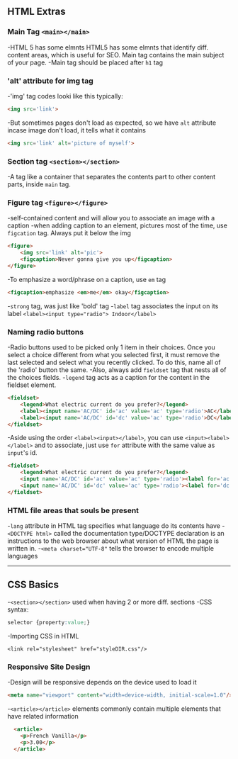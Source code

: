 ## HTML Extras
### Main Tag `<main></main>`
-HTML 5 has some elmnts HTML5 has some elmnts that identify diff. content areas, which is useful for SEO. Main tag contains the main subject of your page.
-Main tag should be placed after `h1` tag

### 'alt' attribute for img tag
-'img' tag codes looki like this typically:
```html
<img src='link'>
```
-But sometimes pages don't load as expected, so we have `alt` attribute incase image don't load, it tells what it contains
```html
<img src='link' alt='picture of myself'>
```

### Section tag `<section></section>`
-A tag like a container that separates the contents part to other content parts, inside `main` tag.

### Figure tag `<figure></figure>`
-self-contained content and will allow you to associate an image with a caption
-when adding caption to an element, pictures most of the time, use `figcation` tag. Always put it below the img
```html
<figure>
	<img src='link' alt='pic'>
	<figcaption>Never gonna give you up</figcaption>
</figure>
```
-To emphasize a word/phrase on a caption, use `em` tag 
```html
<figcaption>emphasize <em>me</em> okay</figcaption>
```
-`strong` tag, was just like 'bold' tag
-`label` tag associates the input on its label `<label><input type="radio"> Indoor</label>`

### Naming radio buttons
-Radio buttons used to be picked only 1 item in their choices. Once you select a choice different from what you selected first, it must remove the last selected and select what you recently clicked. To do this, name all of the 'radio' button the same.
-Also, always add `fieldset` tag that nests all of the choices fields.
-`legend` tag acts as a caption for the content in the fieldset element.
```html
<fieldset>
	<legend>What electric current do you prefer?</legend>
	<label><input name='AC/DC' id='ac' value='ac' type='radio'>AC</label>
	<label><input name='AC/DC' id='dc' value='ac' type='radio'>DC</label>
</fieldset>
```
-Aside using the order `<label><input></label>`, you can use `<input><label></label>` and to associate, just use `for` attribute with the same value as `input`'s id.
```html
<fieldset>
	<legend>What electric current do you prefer?</legend>
	<input name='AC/DC' id='ac' value='ac' type='radio'><label for='ac'>AC</label>
	<input name='AC/DC' id='dc' value='ac' type='radio'><label for='dc'>DC</label>
</fieldset>
```

### HTML file areas that souls be present
-`lang` attribute in HTML tag specifies what language do its contents have
-`<DOCTYPE html>` called the documentation type/DOCTYPE declaration is an instructions to the web browser about what version of HTML the page is written in.
-`<meta charset="UTF-8"` tells the browser to encode multiple languages

***

## CSS Basics
-`<section></section>` used when having  2 or more diff. sections
-CSS syntax:
```css
selector {property:value;}
``` 
-Importing CSS in HTML
```hmtl
<link rel="stylesheet" href="styleDIR.css"/>
```

### Responsive Site Design
-Design will be responsive depends on the device used to load it
```html
<meta name="viewport" content="width=device-width, initial-scale=1.0"/>
```
-`<article></article>` elements commonly contain multiple elements that have related information
```html
  <article>
    <p>French Vanilla</p>
    <p>3.00</p>
  </article>
```
